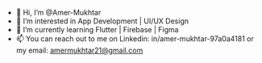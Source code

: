 - 👋 Hi, I’m @Amer-Mukhtar
- 👀 I’m interested in App Development | UI/UX Design
- 🌱 I’m currently learning Flutter | Firebase | Figma 
- 📫 You can reach out to me on Linkedin: in/amer-mukhtar-97a0a4181 or my email: amermukhtar21@gmail.com

<!---
Amer-Mukhtar/Amer-Mukhtar is a ✨ special ✨ repository because its `README.md` (this file) appears on your GitHub profile.
You can click the Preview link to take a look at your changes.
--->
